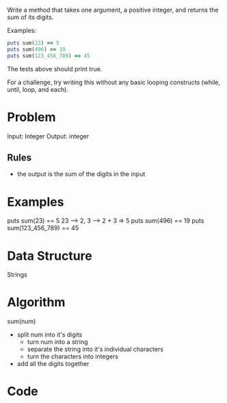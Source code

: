 Write a method that takes one argument, a positive integer, and returns the sum of its digits.

Examples:
```ruby
puts sum(23) == 5
puts sum(496) == 19
puts sum(123_456_789) == 45
```
The tests above should print true.

For a challenge, try writing this without any basic looping constructs (while, until, loop, and each).

  # Problem
  Input: Integer
  Output: integer

  ## Rules
  - the output is the sum of the digits in the input


  # Examples
  puts sum(23) == 5
    23 --> 2, 3 --> 2 + 3 => 5
  puts sum(496) == 19
  puts sum(123_456_789) == 45

  # Data Structure
  Strings

  # Algorithm
  sum(num)

  - split num into it's digits
    - turn num into a string
    - separate the string into it's individual characters
    - turn the characters into integers
  - add all the digits together

  # Code

  